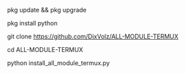 pkg update && pkg upgrade

pkg install python

git clone https://github.com/DixVolz/ALL-MODULE-TERMUX

cd ALL-MODULE-TERMUX

python install_all_module_termux.py

